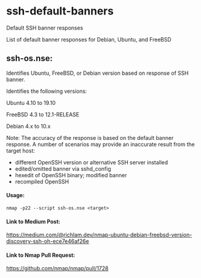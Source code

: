 # ssh-default-banners
Default SSH banner responses

List of default banner responses for Debian, Ubuntu, and FreeBSD

## ssh-os.nse:

Identifies Ubuntu, FreeBSD, or Debian version based on response of SSH banner.  

Identifies the following versions:

Ubuntu 4.10 to 19.10

FreeBSD 4.3 to 12.1-RELEASE

Debian 4.x to 10.x


Note: The accuracy of the response is based on the default banner response.
A number of scenarios may provide an inaccurate result from the target host:

* different OpenSSH version or alternative SSH server installed
* edited/omitted banner via sshd_config
* hexedit of OpenSSH binary; modified banner
* recompiled OpenSSH

#### Usage:
```
nmap -p22 --script ssh-os.nse <target>
```

#### Link to Medium Post:

https://medium.com/@richlam.dev/nmap-ubuntu-debian-freebsd-version-discovery-ssh-oh-ece7e46af26e

#### Link to Nmap Pull Request:

https://github.com/nmap/nmap/pull/1728

